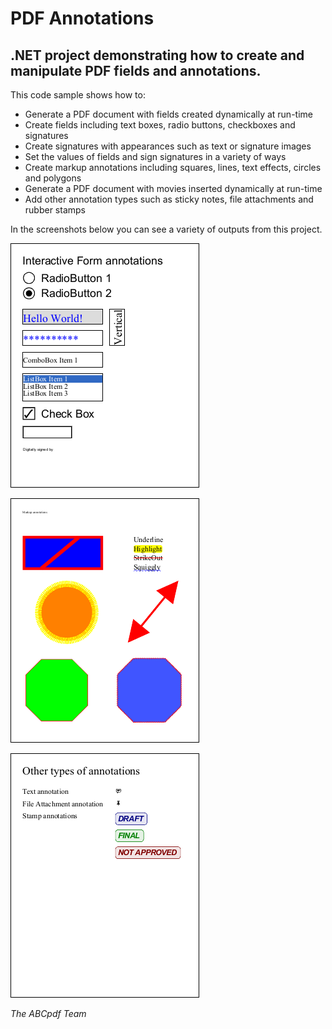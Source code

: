 <h1>PDF Annotations</h1>
<h2>.NET project demonstrating how to create and manipulate PDF fields and annotations.</h2>
<p>This code sample shows how to:</p>
<ul>
<li>Generate a PDF document with fields created dynamically at run-time</li>
<li>Create fields including text boxes, radio buttons, checkboxes and signatures</li>
<li>Create signatures with appearances such as text or signature images</li>
<li>Set the values of fields and sign signatures in a variety of ways</li>
<li>Create markup annotations including squares, lines, text effects, circles and polygons</li>
<li>Generate a PDF document with movies inserted dynamically at run-time</li>
<li>Add other annotation types such as sticky notes, file attachments and rubber stamps</li>
</ul>
<p>In the screenshots below you can see a variety of outputs from this project.</p>
<p><img src="README-annotations1.png" /></p>
<p><img src="README-annotations2.png" /></p>
<p><img src="README-annotations3.png" /></p>
<p><em>The ABCpdf Team</em></p>

